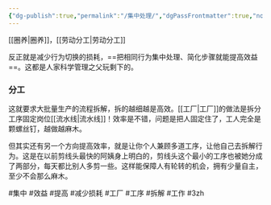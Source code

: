 ```yaml
---
{"dg-publish":true,"permalink":"/集中处理/","dgPassFrontmatter":true,"noteIcon":""}
---
```



[[圈养\|圈养]]，[[劳动分工\|劳动分工]]

反正就是减少行为切换的损耗，==把相同行为集中处理、简化步骤就能提高效益==。这都是人家科学管理之父玩剩下的。

### 分工
这就要求大批量生产的流程拆解，拆的越细越是高效。[[工厂\|工厂]]的做法是拆分工序固定岗位[[流水线\|流水线]]！效率是不错，问题是把人固定住了，工人完全是颗螺丝钉，越做越麻木。

但其实还有另一个方向提高效率，就是让你个人兼顾多道工序，让他自己去拆解行为。这是在以前剪线头最快的阿姨身上明白的，剪线头这个最小的工序也被她分成了两部分，每天都比别人多剪一些。这样能保障人有轮转的机会，拥有少量自主，至少不会那么麻木。


#集中 #效益 #提高 #减少损耗  #工厂 #工序 #拆解 #工作 #3zh 